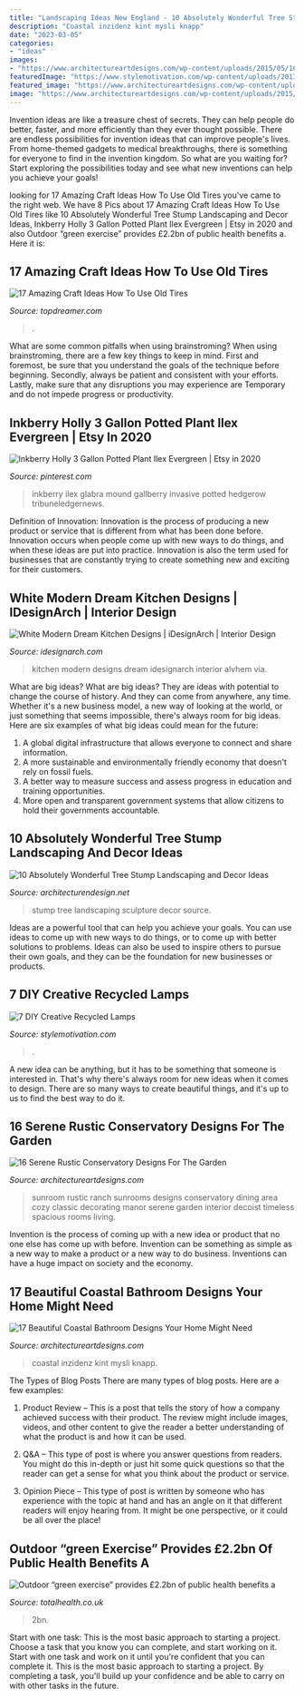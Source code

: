 ```yaml
---
title: "Landscaping Ideas New England - 10 Absolutely Wonderful Tree Stump Landscaping And Decor Ideas"
description: "Coastal inzidenz kint mysli knapp"
date: "2023-03-05"
categories:
- "ideas"
images:
- "https://www.architectureartdesigns.com/wp-content/uploads/2015/05/16-Serene-Rustic-Conservatory-Designs-For-The-Garden-12-630x451.jpg"
featuredImage: "https://www.stylemotivation.com/wp-content/uploads/2013/05/828.jpg"
featured_image: "https://www.architectureartdesigns.com/wp-content/uploads/2015/05/17-Beautiful-Coastal-Bathroom-Designs-Your-Home-Might-Need-11.jpg"
image: "https://www.architectureartdesigns.com/wp-content/uploads/2015/05/17-Beautiful-Coastal-Bathroom-Designs-Your-Home-Might-Need-11.jpg"
---
```



Invention ideas are like a treasure chest of secrets. They can help people do better, faster, and more efficiently than they ever thought possible. There are endless possibilities for invention ideas that can improve people's lives. From home-themed gadgets to medical breakthroughs, there is something for everyone to find in the invention kingdom. So what are you waiting for? Start exploring the possibilities today and see what new inventions can help you achieve your goals!

	

		
looking for 17 Amazing Craft Ideas How To Use Old Tires you've came to the right web. We have 8 Pics about 17 Amazing Craft Ideas How To Use Old Tires like 10 Absolutely Wonderful Tree Stump Landscaping and Decor Ideas, Inkberry Holly 3 Gallon Potted Plant Ilex Evergreen | Etsy in 2020 and also Outdoor “green exercise” provides £2.2bn of public health benefits a. Here it is:
		
    
## 17 Amazing Craft Ideas How To Use Old Tires

<img loading=lazy src="https://topdreamer.com/wp-content/uploads/2013/03/DIY-Tires-6.jpg" onerror="this.onerror=null;this.src='https://tse1.mm.bing.net/th?id=OIP.nuc71Ks70y77L30cJFJ-OgHaLH&amp;pid=15.1';" alt="17 Amazing Craft Ideas How To Use Old Tires">

_Source: topdreamer.com_

>. 

	

What are some common pitfalls when using brainstroming?
When using brainstroming, there are a few key things to keep in mind. First and foremost, be sure that you understand the goals of the technique before beginning. Secondly, always be patient and consistent with your efforts. Lastly, make sure that any disruptions you may experience are Temporary and do not impede progress or productivity.

    
## Inkberry Holly 3 Gallon Potted Plant Ilex Evergreen | Etsy In 2020

<img loading=lazy src="https://i.pinimg.com/736x/f0/c9/31/f0c93101e78ebe6b455fcb218ea02c54.jpg" onerror="this.onerror=null;this.src='https://tse1.mm.bing.net/th?id=OIP.JZYGfOinB_xzYlzp2EZ3kwHaJ3&amp;pid=15.1';" alt="Inkberry Holly 3 Gallon Potted Plant Ilex Evergreen | Etsy in 2020">

_Source: pinterest.com_

>inkberry ilex glabra mound gallberry invasive potted hedgerow tribuneledgernews. 

	

Definition of Innovation:
Innovation is the process of producing a new product or service that is different from what has been done before. Innovation occurs when people come up with new ways to do things, and when these ideas are put into practice. Innovation is also the term used for businesses that are constantly trying to create something new and exciting for their customers.

    
## White Modern Dream Kitchen Designs | IDesignArch | Interior Design

<img loading=lazy src="http://www.idesignarch.com/wp-content/uploads/Modern-White-Kitchen_5.jpg" onerror="this.onerror=null;this.src='https://tse4.mm.bing.net/th?id=OIP.QX5n137opwA-Cz4CcgRU2wHaK7&amp;pid=15.1';" alt="White Modern Dream Kitchen Designs | iDesignArch | Interior Design">

_Source: idesignarch.com_

>kitchen modern designs dream idesignarch interior alvhem via. 

	

What are big ideas?
What are big ideas? They are ideas with potential to change the course of history. And they can come from anywhere, any time. Whether it's a new business model, a new way of looking at the world, or just something that seems impossible, there's always room for big ideas. Here are six examples of what big ideas could mean for the future:
1. A global digital infrastructure that allows everyone to connect and share information.
2. A more sustainable and environmentally friendly economy that doesn't rely on fossil fuels.
3. A better way to measure success and assess progress in education and training opportunities.
4. More open and transparent government systems that allow citizens to hold their governments accountable.

    
## 10 Absolutely Wonderful Tree Stump Landscaping And Decor Ideas

<img loading=lazy src="https://cdn.architecturendesign.net/wp-content/uploads/2016/06/11-1.jpg" onerror="this.onerror=null;this.src='https://tse1.mm.bing.net/th?id=OIP.hF7MOAOYjjN1m3P1uGhFJgHaLE&amp;pid=15.1';" alt="10 Absolutely Wonderful Tree Stump Landscaping and Decor Ideas">

_Source: architecturendesign.net_

>stump tree landscaping sculpture decor source. 

	

Ideas are a powerful tool that can help you achieve your goals. You can use ideas to come up with new ways to do things, or to come up with better solutions to problems. Ideas can also be used to inspire others to pursue their own goals, and they can be the foundation for new businesses or products.

    
## 7 DIY Creative Recycled Lamps

<img loading=lazy src="https://www.stylemotivation.com/wp-content/uploads/2013/05/828.jpg" onerror="this.onerror=null;this.src='https://tse2.mm.bing.net/th?id=OIP.0FR6x9a8Xgz9c-33TLdXIAHaLR&amp;pid=15.1';" alt="7 DIY Creative Recycled Lamps">

_Source: stylemotivation.com_

>. 

	

A new idea can be anything, but it has to be something that someone is interested in. That's why there's always room for new ideas when it comes to design. There are so many ways to create beautiful things, and it's up to us to find the best way to do it.

    
## 16 Serene Rustic Conservatory Designs For The Garden

<img loading=lazy src="https://www.architectureartdesigns.com/wp-content/uploads/2015/05/16-Serene-Rustic-Conservatory-Designs-For-The-Garden-12-630x451.jpg" onerror="this.onerror=null;this.src='https://tse1.mm.bing.net/th?id=OIP.kTUQljhjlSudfLrNTVjKFgHaFT&amp;pid=15.1';" alt="16 Serene Rustic Conservatory Designs For The Garden">

_Source: architectureartdesigns.com_

>sunroom rustic ranch sunrooms designs conservatory dining area cozy classic decorating manor serene garden interior decoist timeless spacious rooms living. 

	

Invention is the process of coming up with a new idea or product that no one else has come up with before. Invention can be something as simple as a new way to make a product or a new way to do business. Inventions can have a huge impact on society and the economy.

    
## 17 Beautiful Coastal Bathroom Designs Your Home Might Need

<img loading=lazy src="https://www.architectureartdesigns.com/wp-content/uploads/2015/05/17-Beautiful-Coastal-Bathroom-Designs-Your-Home-Might-Need-11.jpg" onerror="this.onerror=null;this.src='https://tse2.mm.bing.net/th?id=OIP.7vzOIHAZYaNhorYMYBFG_AHaLH&amp;pid=15.1';" alt="17 Beautiful Coastal Bathroom Designs Your Home Might Need">

_Source: architectureartdesigns.com_

>coastal inzidenz kint mysli knapp. 

	

The Types of Blog Posts
There are many types of blog posts. Here are a few examples:
1. Product Review – This is a post that tells the story of how a company achieved success with their product. The review might include images, videos, and other content to give the reader a better understanding of what the product is and how it can be used.

2. Q&A – This type of post is where you answer questions from readers. You might do this in-depth or just hit some quick questions so that the reader can get a sense for what you think about the product or service.

3. Opinion Piece – This type of post is written by someone who has experience with the topic at hand and has an angle on it that different readers will enjoy hearing from. It might be one perspective, or it could be all over the place!


    
## Outdoor “green Exercise” Provides £2.2bn Of Public Health Benefits A

<img loading=lazy src="https://www.totalhealth.co.uk/sites/default/files/Active-Older-Couple-Taking-A-Walk_0.jpg" onerror="this.onerror=null;this.src='https://tse1.mm.bing.net/th?id=OIP.6bbfnC4885Zy0DjJd7D58AHaE7&amp;pid=15.1';" alt="Outdoor “green exercise” provides £2.2bn of public health benefits a">

_Source: totalhealth.co.uk_

>2bn. 

	

Start with one task: This is the most basic approach to starting a project. Choose a task that you know you can complete, and start working on it.
Start with one task and work on it until you're confident that you can complete it. This is the most basic approach to starting a project. By completing a task, you'll build up your confidence and be able to carry on with other tasks in the future.

